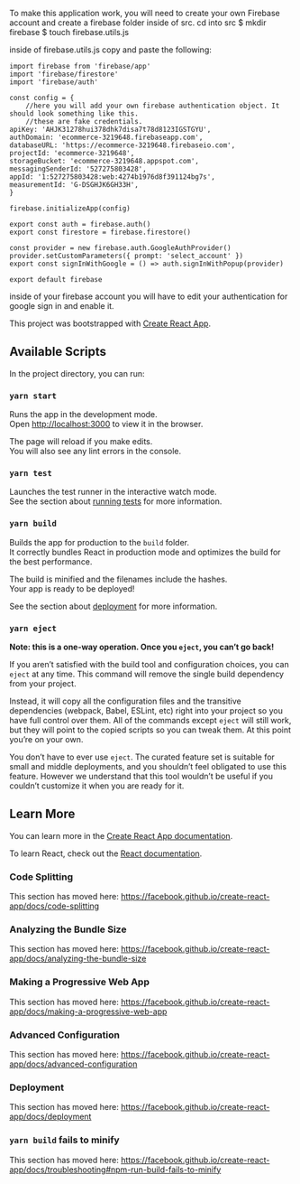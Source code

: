 To make this application work, you will need to create your own Firebase account and create a firebase folder inside of src.
cd into src
$ mkdir firebase
$ touch firebase.utils.js

inside of firebase.utils.js copy and paste the following:

    import firebase from 'firebase/app'
    import 'firebase/firestore'
    import 'firebase/auth'

    const config = {
        //here you will add your own firebase authentication object. It should look something like this.
        //these are fake credentials.
    apiKey: 'AHJK31278hui378dhk7disa7t78d8123IGSTGYU',
    authDomain: 'ecommerce-3219648.firebaseapp.com',
    databaseURL: 'https://ecommerce-3219648.firebaseio.com',
    projectId: 'ecommerce-3219648',
    storageBucket: 'ecommerce-3219648.appspot.com',
    messagingSenderId: '527275803428',
    appId: '1:527275803428:web:4274b1976d8f391124bg7s',
    measurementId: 'G-DSGHJK6GH33H',
    }

    firebase.initializeApp(config)

    export const auth = firebase.auth()
    export const firestore = firebase.firestore()

    const provider = new firebase.auth.GoogleAuthProvider()
    provider.setCustomParameters({ prompt: 'select_account' })
    export const signInWithGoogle = () => auth.signInWithPopup(provider)

    export default firebase

inside of your firebase account you will have to edit your authentication for google sign in and enable it.

This project was bootstrapped with [Create React App](https://github.com/facebook/create-react-app).

## Available Scripts

In the project directory, you can run:

### `yarn start`

Runs the app in the development mode.<br />
Open [http://localhost:3000](http://localhost:3000) to view it in the browser.

The page will reload if you make edits.<br />
You will also see any lint errors in the console.

### `yarn test`

Launches the test runner in the interactive watch mode.<br />
See the section about [running tests](https://facebook.github.io/create-react-app/docs/running-tests) for more information.

### `yarn build`

Builds the app for production to the `build` folder.<br />
It correctly bundles React in production mode and optimizes the build for the best performance.

The build is minified and the filenames include the hashes.<br />
Your app is ready to be deployed!

See the section about [deployment](https://facebook.github.io/create-react-app/docs/deployment) for more information.

### `yarn eject`

**Note: this is a one-way operation. Once you `eject`, you can’t go back!**

If you aren’t satisfied with the build tool and configuration choices, you can `eject` at any time. This command will remove the single build dependency from your project.

Instead, it will copy all the configuration files and the transitive dependencies (webpack, Babel, ESLint, etc) right into your project so you have full control over them. All of the commands except `eject` will still work, but they will point to the copied scripts so you can tweak them. At this point you’re on your own.

You don’t have to ever use `eject`. The curated feature set is suitable for small and middle deployments, and you shouldn’t feel obligated to use this feature. However we understand that this tool wouldn’t be useful if you couldn’t customize it when you are ready for it.

## Learn More

You can learn more in the [Create React App documentation](https://facebook.github.io/create-react-app/docs/getting-started).

To learn React, check out the [React documentation](https://reactjs.org/).

### Code Splitting

This section has moved here: https://facebook.github.io/create-react-app/docs/code-splitting

### Analyzing the Bundle Size

This section has moved here: https://facebook.github.io/create-react-app/docs/analyzing-the-bundle-size

### Making a Progressive Web App

This section has moved here: https://facebook.github.io/create-react-app/docs/making-a-progressive-web-app

### Advanced Configuration

This section has moved here: https://facebook.github.io/create-react-app/docs/advanced-configuration

### Deployment

This section has moved here: https://facebook.github.io/create-react-app/docs/deployment

### `yarn build` fails to minify

This section has moved here: https://facebook.github.io/create-react-app/docs/troubleshooting#npm-run-build-fails-to-minify
